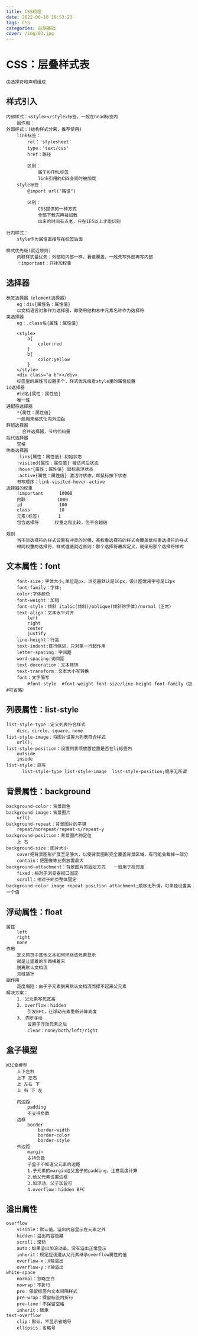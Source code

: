 ```yaml
---
title: CSS梳理
date: 2022-08-10 19:53:23
tags: CSS
categories: 前端基础
cover: /img/03.jpg
---
```

# CSS：层叠样式表
    由选择符和声明组成

## 样式引入
    内部样式：<style></style>标签，一般在head标签内
        副作用：
    外部样式：(结构样式分离，推荐使用)
        link标签：
            rel：'stylesheet'
            type：'text/css'
            href：路径

            区别：
                属于XHTML标签
                link引用的CSS会同时被加载
        style标签：
            @import url("路径")

            区别：
                CSS提供的一种方式
                全部下载完再被加载
                出来的时间有点老，只在IE5以上才能识别

    行内样式：
        style作为属性直接写在标签后面

    样式优先级(就近原则)
        内联样式最优先；外部和内部一样，看谁覆盖，一般先写外部再写内部
        ！important：开挂加权重

## 选择器
    标签选择器（element选择器）
        eg：div{属性名：属性值}
        以文档语言对象作为选择器，即使用结构总中元素名称作为选择符
    类选择器
        eg：.class名{属性：属性值}

        <style>
            a{
                color:red
            }
            b{
                color:yellow
            }
        </style>
        <div class="a b"></div>
        标签里的属性可设置多个，样式优先级看style里的属性位置
    id选择器
        #id名{属性：属性值}
        唯一性
    通配符选择器
        *{属性：属性值}
        一般用来格式化内外边距
    群组选择器
        , 合并选择器，节约代码量
    后代选择器
        空格
    伪类选择器
        :link{属性：属性值} 初始状态
        :visited{属性：属性值} 被访问后状态
        :hover{属性：属性值} 鼠标悬浮状态
        :active{属性：属性值} 激活时状态，即鼠标按下状态
        书写顺序：link-visited-hover-active
    选择器的权重
        !important      10000
        内联            1000
        id              100
        class           10
        元素(标签)       1
        包含选择符      权重之和比较，但不会越级

    规则
        当不同选择符的样式设置有冲突的时候，高权重选择符的样式会覆盖低权重选择符的样式
        相同权重的选择符，样式遵循就近原则：那个选择符最后定义，就采用那个选择符样式

## 文本属性：font
        font-size：字体大小;单位是px，浏览器默认是16px，设计图常用字号是12px
        font-family：字体;
        color:字体颜色
        font-weight：加粗
        font-style：倾斜 italic(倾斜)/oblique(倾斜的字体)/normal（正常）
        text-align：文本水平对齐
            left
            right
            center
            justify
        line-height：行高
        text-indent:首行缩进，只对第一行起作用
        letter-spacing：字间距
        word-spacing:词间距
        text-decoration：文本修饰
        text-transform：文本大小写转换
        font：文字简写
            #font-style  #font-weight font-size/line-height font-family（加#可省略）

## 列表属性：list-style
    list-style-type：定义列表符合样式
        disc，circle，square，none
    list-style-image：将图片设置为列表符合样式
        url();
    list-style-position：设置列表项放置位置是否在li标签内
        outside
        inside
    list-style：简写
          list-style-type list-style-image  list-style-position;顺序无所谓

## 背景属性：background
    background-color：背景颜色
    background-image：背景图片
        url()
    background-repeat：背景图片的平铺
        repeat/norepeat/repeat-x/repeat-y
    background-position：背景图片的定位
        上 右
    background-size：图片大小
        cover把背景图形扩展至足够大，以使背景图形完全覆盖背景区域，有可能会裁掉一部分
        contain：把图像等比例放置最大
    background-attachment：背景图片的固定方式   一般用于视觉差
        fixed：相对于浏览器视口固定
        scroll：相对于网页整体固定
    background:color image repeat position attachment;顺序无所谓，可单独设置某一个值

## 浮动属性：float
    属性
        left
        right
        none
    作用
        定义网页中其他文本如何环绕该元素显示
        就是让竖着的东西横着来
        脱离默认文档流
        见缝插针
    副作用
        高度塌陷：由于子元素脱离默认文档流而撑不起来父元素
    解决方案：
        1. 父元素写死宽高
        2. overflow：hidden
            引发BFC，让浮动元素重新计算高度
        3. 清除浮动
            设置于浮动元素之后
            clear：none/both/left/right

## 盒子模型
    W3C盒模型
        上下左右
        上下 左右
        上 左右 下
        上 右 下 左

        内边距
            padding
            不支持负数
        边框
            border
                border-width
                border-color
                border-style
        外边距
            margin
            支持负数
            子盒子不知道父元素的边距
            1.子元素的margin给父盒子的padding，注意高度计算
            2.给父元素设置边框
            3.加浮动，父子加皆可
            4.overflow：hidden BFC

## 溢出属性
    overflow
        visible：默认值，溢出内容显示在元素之外
        hidden：溢出内容隐藏
        scroll：滚动
        auto：如果溢出加滚动条，没有溢出正常显示
        inherit：规定应该遵从父元素继承overflow属性的值
        overflow-x：X轴溢出
        overflow-y：Y轴溢出
    white-space
        normal：忽略空白
        nowrap：不折行
        pre：保留标签内文本间隔样式
        pre-wrap：保留标签内折行
        pre-line：不保留空格
        inherit：继承
    text-overflow
        clip：默认，不显示省略号
        ellipsis：省略号



